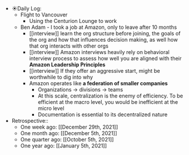 - ☀️Daily Log:
    - Flight to Vancouver
        - Using the Centurion Lounge to work
    - Ben Adam - I took a job at Amazon, only to leave after 10 months
        - [[interview]] learn the org structure before joining, the goals of the org and how that influences decision making, as well how that org interacts with other orgs
        - [[interview]] Amazon interviews heavily rely on behavioral interview process to assess how well you are aligned with their **Amazon Leadership Principles**
        - [[interview]] If they offer an aggressive start, might be worthwhile to dig into why
        - Amazon operates like __a federation of smaller companies__
            - Organizations -> divisions -> teams
            - At this scale, centralization is the enemy of efficiency. To be efficient at the macro level, you would be inefficient at the micro level
            - Documentation is essential to its decentralized nature
- Retrospective::
    - One week ago: [[December 29th, 2021]]
    - One month ago: [[December 5th, 2021]]
    - One quarter ago: [[October 5th, 2021]]
    - One year ago: [[January 5th, 2021]]
